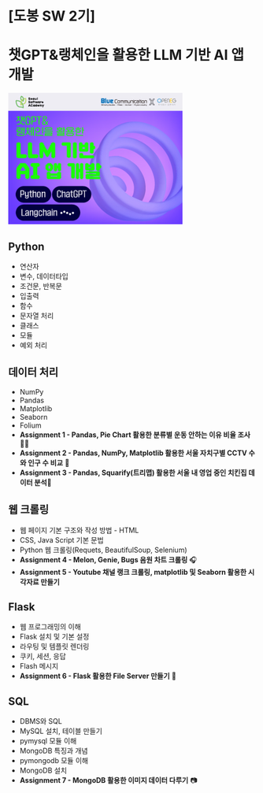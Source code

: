 # [도봉 SW 2기]
# 챗GPT&랭체인을 활용한 LLM 기반 AI 앱 개발
![LLM](https://github.com/jwbastion/SeSAC/blob/main/%EC%8A%A4%ED%81%AC%EB%A6%B0%EC%83%B7%202025-01-31%20134612.png)
## Python
+ 연산자
+ 변수, 데이터타입
+ 조건문, 반복문
+ 입출력
+ 함수
+ 문자열 처리
+ 클래스
+ 모듈
+ 예외 처리

## 데이터 처리
+ NumPy
+ Pandas
+ Matplotlib
+ Seaborn
+ Folium
+ **Assignment 1 - Pandas, Pie Chart 활용한 분류별 운동 안하는 이유 비율 조사** 🏋️‍♂️
+ **Assignment 2 - Pandas, NumPy, Matplotlib 활용한 서울 자치구별 CCTV 수와 인구 수 비교** 🎦
+ **Assignment 3 - Pandas, Squarify(트리맵) 활용한 서울 내 영업 중인 치킨집 데이터 분석**🍗

## 웹 크롤링
+ 웹 페이지 기본 구조와 작성 방법 - HTML
+ CSS, Java Script 기본 문법
+ Python 웹 크롤링(Requets, BeautifulSoup, Selenium)
+ **Assignment 4 - Melon, Genie, Bugs 음원 차트 크롤링** 🎧
+ **Assignment 5 - Youtube 채널 랭크 크롤링, matplotlib 및 Seaborn 활용한 시각자료 만들기**

## Flask
+ 웹 프로그래밍의 이해
+ Flask 설치 및 기본 설정
+ 라우팅 및 템플릿 렌더링
+ 쿠키, 세션, 응답
+ Flash 메시지
+ **Assignment 6 - Flask 활용한 File Server 만들기** 📂

## SQL
+ DBMS와 SQL
+ MySQL 설치, 테이블 만들기
+ pymysql 모듈 이해
+ MongoDB 특징과 개념
+ pymongodb 모듈 이해
+ MongoDB 설치
+ **Assignment 7 - MongoDB 활용한 이미지 데이터 다루기** 📷
